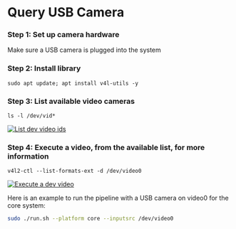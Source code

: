 # Query USB Camera

### Step 1: Set up camera hardware
Make sure a USB camera is plugged into the system

### Step 2: Install library

`sudo apt update; apt install v4l-utils -y`

### Step 3: List available video cameras 

`ls -l /dev/vid*`

[![List dev video ids](./images/list_dev_videos.png)](./images/list_dev_videos.png)

### Step 4: Execute a video, from the available list, for more information

`v4l2-ctl --list-formats-ext -d /dev/video0`

[![Execute a dev video](./images/execute_a_dev_video.png)](./images/execute_a_dev_video.png)

Here is an example to run the pipeline with a USB camera on video0 for the core system:
```bash
sudo ./run.sh --platform core --inputsrc /dev/video0
```
